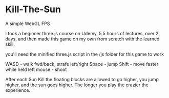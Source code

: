 # Kill-The-Sun
A simple WebGL FPS

I took a beginner three.js course on Udemy, 5.5 hours of lectures, over 2 days, and then made this game on my own from scratch with the learned skill.

you'll need the minified three.js script in the /js folder for this game to work

WASD - walk fwd/back, strafe left/right
Space - jump
Shift - move faster while held
left mouse - shoot

After each Sun Kill the floating blocks are allowed to go higher, you jump higher, and the sun goes higher.  The longer you play the crazier the experience.
